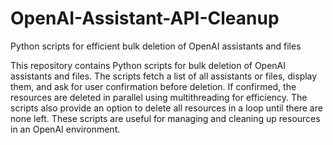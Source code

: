 # OpenAI-Assistant-API-Cleanup
Python scripts for efficient bulk deletion of OpenAI assistants and files



This repository contains Python scripts for bulk deletion of OpenAI assistants and files. The scripts fetch a list of all assistants or files, display them, and ask for user confirmation before deletion. If confirmed, the resources are deleted in parallel using multithreading for efficiency. The scripts also provide an option to delete all resources in a loop until there are none left. These scripts are useful for managing and cleaning up resources in an OpenAI environment.
